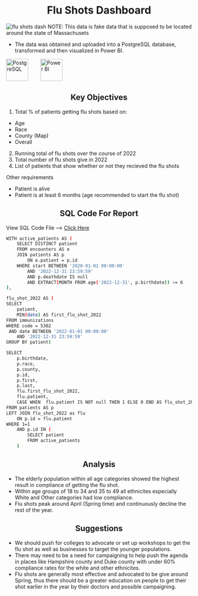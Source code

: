 # <h1 align="center">Flu Shots Dashboard</h1>

![flu shots dash](https://github.com/nmowens95/Flu-Shots-Dashboard/assets/126295718/47bb9444-5336-497d-971c-e665a74a3d01)
NOTE: This data is fake data that is supposed to be located around the state of Massachusets
- The data was obtained and uploaded into a PostgreSQL database, transformed and then visualized in Power BI.
  
<img src="https://cdn.jsdelivr.net/gh/devicons/devicon/icons/postgresql/postgresql-original.svg" height="60" alt="PostgreSQL"/> <img width="25"/>
<img src="https://github.com/nmowens95/nmowens95/assets/126295718/e26519e6-9bec-477e-8eb9-8f3770f2dbe9" height="60" alt="Power BI"/> <img width="25"/>

## <h2 align="center">Key Objectives</h2>
1) Total % of patients getting flu shots based on:
- Age 
- Race
- County (Map)
- Overall
2) Running total of flu shots over the course of 2022
3) Total number of flu shots give in 2022
4) List of patients that show whether or not they recieved the flu shots

Other requirements
- Patient is alive
- Patient is at least 6 months (age recommended to start the flu shot)

## <h2 align="center">SQL Code For Report</h2>
View SQL Code File --> [Click Here](https://github.com/nmowens95/Flu-Shots-Dashboard/blob/main/sql_scripts/flu_shot_script.sql)
```bash
WITH active_patients AS (
	SELECT DISTINCT patient
	FROM encounters AS e
	JOIN patients AS p
		ON e.patient = p.id
	WHERE start BETWEEN '2020-01-01 00:00:00'
		AND '2022-12-31 23:59:59'
		AND p.deathdate IS null
		AND EXTRACT(MONTH FROM age('2022-12-31', p.birthdate)) >= 6
),

flu_shot_2022 AS (
SELECT
	patient,
	MIN(date) AS first_flu_shot_2022
FROM immunizations
WHERE code = 5302
 AND date BETWEEN '2022-01-01 00:00:00'
 	AND '2022-12-31 23:59:59'
GROUP BY patient)

SELECT
	p.birthdate,
	p.race,
	p.county,
	p.id,
	p.first,
	p.last,
	flu.first_flu_shot_2022,
	flu.patient,
	CASE WHEN  flu.patient IS NOT null THEN 1 ELSE 0 END AS flu_shot_2022
FROM patients AS p
LEFT JOIN flu_shot_2022 as flu
	ON p.id = flu.patient
WHERE 1=1
	AND p.id IN (
		SELECT patient
		FROM active_patients
	)
```

## <h2 align="center">Analysis</h2>
- The elderly population within all age categories showed the highest result in compliance of getting the flu shot.
- Within age groups of 18 to 34 and 35 to 49 all ethnicites especially White and Other categories had low compliance.
- Flu shots peak around April (Spring time) and continuously decline the rest of the year.

## <h2 align="center">Suggestions</h2>
- We should push for colleges to advocate or set up workshops to get the flu shot as well as businesses to target the younger populations.
- There may need to be a need for campaigning to help push the agenda in places like Hampshire county and Duke county with under 60% compliance rates for the white and other ethnicites.
- Flu shots are generally most effective and advocated to be give around Spring, thus there should be a greater education on people to get their shot earlier in the year by their doctors and possible campaigning.
